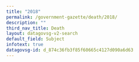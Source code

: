 ```yaml
---
title: "2018"
permalink: /government-gazette/death/2018/
description: ""
third_nav_title: Death
layout: datagovsg-v2-search
default_field: Subject
infotext: true
datagovsg-id: d_874c36fb3f85f60665c4127d090a6d63
---
```

